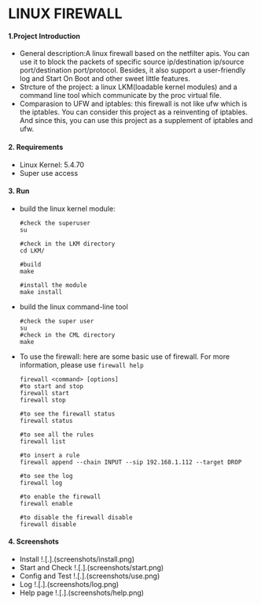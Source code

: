 # LINUX FIREWALL

#### 1.Project Introduction

* General description:A linux firewall based on the netfilter apis. You can use it to block the packets of specific source ip/destination ip/source port/destination port/protocol. Besides, it also support a user-friendly log and Start On Boot and other sweet little features.
* Strcture of the project: a linux LKM(loadable kernel modules) and a command line tool which communicate by the proc virtual file.
* Comparasion to UFW and iptables: this firewall is not like ufw which is the iptables. You can consider this project as a reinventing of iptables. And since this, you can use this project as a supplement of iptables and ufw.

#### 2. Requirements

* Linux Kernel: 5.4.70
* Super use access

#### 3. Run

* build the linux kernel module:

  ```shell
  #check the superuser
  su
  
  #check in the LKM directory
  cd LKM/
  
  #build 
  make 
  
  #install the module
  make install
  ```

* build the linux command-line tool

  ```shell
  #check the super user
  su
  #check in the CML directory
  make
  ```

* To use the firewall: here are some basic use of firewall. For more information, please use `firewall help`

  ```shell
  firewall <command> [options]
  #to start and stop
  firewall start 
  firewall stop
  
  #to see the firewall status
  firewall status
  
  #to see all the rules
  firewall list
  
  #to insert a rule
  firewall append --chain INPUT --sip 192.168.1.112 --target DROP
  
  #to see the log
  firewall log
  
  #to enable the firewall
  firewall enable
  
  #to disable the firewall disable
  firewall disable
  ```

#### 4. Screenshots
* Install
	!.[.].(screenshots/install.png)
* Start and Check
	!.[.].(screenshots/start.png)
* Config and Test
	!.[.].(screenshots/use.png)
* Log
	!.[.].(screenshots/log.png)
* Help page
	!.[.].(screenshots/help.png)
